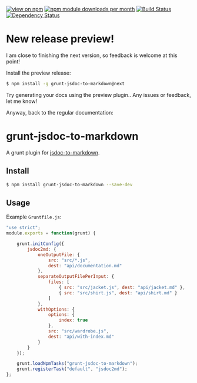 [![view on npm](http://img.shields.io/npm/v/grunt-jsdoc-to-markdown.svg)](https://www.npmjs.org/package/grunt-jsdoc-to-markdown)
[![npm module downloads per month](http://img.shields.io/npm/dm/grunt-jsdoc-to-markdown.svg)](https://www.npmjs.org/package/grunt-jsdoc-to-markdown)
[![Build Status](https://travis-ci.org/75lb/grunt-jsdoc-to-markdown.svg?branch=master)](https://travis-ci.org/75lb/grunt-jsdoc-to-markdown)
[![Dependency Status](https://david-dm.org/75lb/grunt-jsdoc-to-markdown.svg)](https://david-dm.org/75lb/grunt-jsdoc-to-markdown)

# New release preview!
I am close to finishing the next version, so feedback is welcome at this point!

Install the preview release:
```sh
$ npm install -g grunt-jsdoc-to-markdown@next
```

Try generating your docs using the preview plugin.. Any issues or feedback, let me know! 

Anyway, back to the regular documentation:

# grunt-jsdoc-to-markdown
A grunt plugin for [jsdoc-to-markdown](https://github.com/75lb/jsdoc-to-markdown).

## Install
```sh
$ npm install grunt-jsdoc-to-markdown --save-dev
```

## Usage
Example `Gruntfile.js`:

```js
"use strict";
module.exports = function(grunt) {

    grunt.initConfig({
        jsdoc2md: {
            oneOutputFile: {
                src: "src/*.js",
                dest: "api/documentation.md"
            },
            separateOutputFilePerInput: {
                files: [
                    { src: "src/jacket.js", dest: "api/jacket.md" },
                    { src: "src/shirt.js", dest: "api/shirt.md" }
                ]
            },
            withOptions: {
                options: {
                    index: true
                },
                src: "src/wardrobe.js",
                dest: "api/with-index.md"
            }
        }
    });

    grunt.loadNpmTasks("grunt-jsdoc-to-markdown");
    grunt.registerTask("default", "jsdoc2md");
};
```
